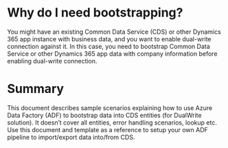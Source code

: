 # Why do I need bootstrapping?
You might have an existing Common Data Service (CDS) or other Dynamics 365 app instance with business data, and you want to enable dual-write connection against it. In this case, you need to bootstrap Common Data Service or other Dynamics 365 app data with company information before enabling dual-write connection.

# Summary
This document describes sample scenarios explaining how to use Azure Data Factory (ADF) to bootstrap data into CDS entities (for DualWrite solution). It doesn’t cover all entities, error handling scenarios, lookup etc. Use this document and template as a reference to setup your own ADF pipeline to import/export data into/from CDS.   
